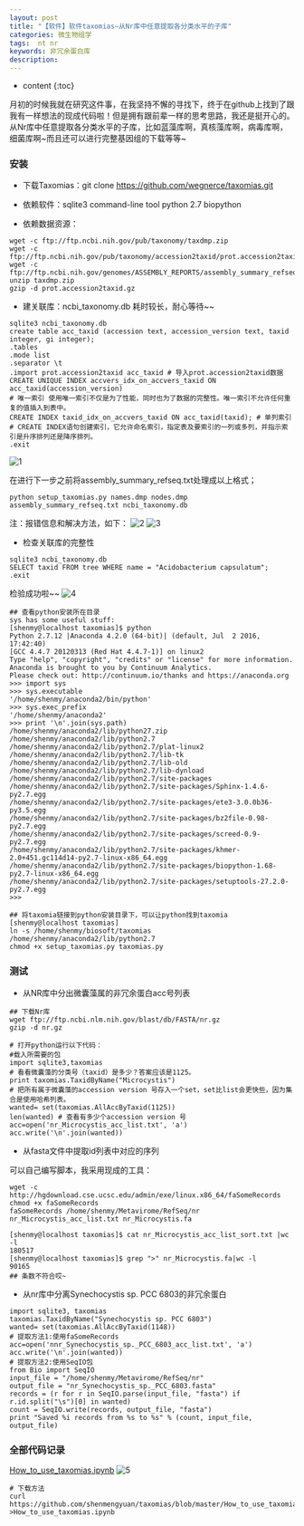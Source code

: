 ```yaml
---
layout: post
title: "【软件】软件taxomias—从Nr库中任意提取各分类水平的子库"
categories: 微生物组学
tags:  nt nr 
keywords: 非冗余蛋白库
description: 
---
```


* content
{:toc}


月初的时候我就在研究这件事，在我坚持不懈的寻找下，终于在github上找到了跟我有一样想法的现成代码啦！但是拥有跟前辈一样的思考思路，我还是挺开心的。从Nr库中任意提取各分类水平的子库，比如蓝藻库啊，真核藻库啊，病毒库啊，细菌库啊~而且还可以进行完整基因组的下载等等~






### 安装

- 下载Taxomias：git clone https://github.com/wegnerce/taxomias.git

- 依赖软件：sqlite3 command-line tool   python 2.7  biopython

- 依赖数据资源：

```
wget -c ftp://ftp.ncbi.nih.gov/pub/taxonomy/taxdmp.zip
wget -c ftp://ftp.ncbi.nih.gov/pub/taxonomy/accession2taxid/prot.accession2taxid.gz
wget -c ftp://ftp.ncbi.nih.gov/genomes/ASSEMBLY_REPORTS/assembly_summary_refseq.txt
unzip taxdmp.zip
gzip -d prot.accession2taxid.gz
```

- 建关联库：ncbi_taxonomy.db
耗时较长，耐心等待~~

```
sqlite3 ncbi_taxonomy.db
create table acc_taxid (accession text, accession_version text, taxid integer, gi integer);
.tables
.mode list
.separator \t
.import prot.accession2taxid acc_taxid # 导入prot.accession2taxid数据
CREATE UNIQUE INDEX accvers_idx_on_accvers_taxid ON acc_taxid(accession_version)
# 唯一索引 使用唯一索引不仅是为了性能，同时也为了数据的完整性。唯一索引不允许任何重复的值插入到表中。
CREATE INDEX taxid_idx_on_accvers_taxid ON acc_taxid(taxid); # 单列索引
# CREATE INDEX语句创建索引，它允许命名索引，指定表及要索引的一列或多列，并指示索引是升序排列还是降序排列。
.exit
```

![1](http://o7zaxp1i2.bkt.clouddn.com/26a9e8d0-79c7-4a1b-b32a-a0d76e7e9ac1.png)
 
在进行下一步之前将assembly_summary_refseq.txt处理成以上格式；

```
python setup_taxomias.py names.dmp nodes.dmp assembly_summary_refseq.txt ncbi_taxonomy.db
```

注：报错信息和解决方法，如下：
![2](http://o7zaxp1i2.bkt.clouddn.com/4930e4ce-b2df-4a0e-8525-b0a70a74c2c8.png)
![3](http://o7zaxp1i2.bkt.clouddn.com/d316241b-6619-4c49-9f79-8e87651f2755.png)
 
- 检查关联库的完整性

```
sqlite3 ncbi_taxonomy.db
SELECT taxid FROM tree WHERE name = "Acidobacterium capsulatum";
.exit
```

检验成功啦~~
![4](http://o7zaxp1i2.bkt.clouddn.com/b548804f-e476-4a0b-9dfd-f8985f092442.png)
 
```
## 查看python安装所在目录
sys has some useful stuff:
[shenmy@localhost taxomias]$ python
Python 2.7.12 |Anaconda 4.2.0 (64-bit)| (default, Jul  2 2016, 17:42:40)
[GCC 4.4.7 20120313 (Red Hat 4.4.7-1)] on linux2
Type "help", "copyright", "credits" or "license" for more information.
Anaconda is brought to you by Continuum Analytics.
Please check out: http://continuum.io/thanks and https://anaconda.org
>>> import sys
>>> sys.executable
'/home/shenmy/anaconda2/bin/python'
>>> sys.exec_prefix
'/home/shenmy/anaconda2'
>>> print '\n'.join(sys.path)
/home/shenmy/anaconda2/lib/python27.zip
/home/shenmy/anaconda2/lib/python2.7
/home/shenmy/anaconda2/lib/python2.7/plat-linux2
/home/shenmy/anaconda2/lib/python2.7/lib-tk
/home/shenmy/anaconda2/lib/python2.7/lib-old
/home/shenmy/anaconda2/lib/python2.7/lib-dynload
/home/shenmy/anaconda2/lib/python2.7/site-packages
/home/shenmy/anaconda2/lib/python2.7/site-packages/Sphinx-1.4.6-py2.7.egg
/home/shenmy/anaconda2/lib/python2.7/site-packages/ete3-3.0.0b36-py3.5.egg
/home/shenmy/anaconda2/lib/python2.7/site-packages/bz2file-0.98-py2.7.egg
/home/shenmy/anaconda2/lib/python2.7/site-packages/screed-0.9-py2.7.egg
/home/shenmy/anaconda2/lib/python2.7/site-packages/khmer-2.0+451.gc114d14-py2.7-linux-x86_64.egg
/home/shenmy/anaconda2/lib/python2.7/site-packages/biopython-1.68-py2.7-linux-x86_64.egg
/home/shenmy/anaconda2/lib/python2.7/site-packages/setuptools-27.2.0-py2.7.egg
>>>
```

```
## 将taxomia链接到python安装目录下，可以让python找到taxomia
[shenmy@localhost taxomias]
ln -s /home/shenmy/biosoft/taxomias /home/shenmy/anaconda2/lib/python2.7
chmod +x setup_taxomias.py taxomias.py
```

### 测试

- 从NR库中分出微囊藻属的非冗余蛋白acc号列表

```
## 下载Nr库
wget ftp://ftp.ncbi.nlm.nih.gov/blast/db/FASTA/nr.gz
gzip -d nr.gz
```

```
# 打开python运行以下代码：
#载入所需要的包
import sqlite3,taxomias
# 看看微囊藻的分类号（taxid）是多少？答案应该是1125。
print taxomias.TaxidByName("Microcystis")
# 把所有属于微囊藻的accession version 号存入一个set，set比list会更快些，因为集合是使用哈希列表。
wanted= set(taxomias.AllAccByTaxid(1125))
len(wanted) # 查看有多少个accession version 号
acc=open('nr_Microcystis_acc_list.txt', 'a')
acc.write('\n'.join(wanted))
```

- 从fasta文件中提取id列表中对应的序列

可以自己编写脚本，我采用现成的工具：

```
wget -c http://hgdownload.cse.ucsc.edu/admin/exe/linux.x86_64/faSomeRecords
chmod +x faSomeRecords
faSomeRecords /home/shenmy/Metavirome/RefSeq/nr nr_Microcystis_acc_list.txt nr_Microcystis.fa
```

```
[shenmy@localhost taxomias]$ cat nr_Microcystis_acc_list_sort.txt |wc -l
180517
[shenmy@localhost taxomias]$ grep ">" nr_Microcystis.fa|wc -l
90165
## 条数不符合哎~
```

- 从nr库中分离Synechocystis sp. PCC 6803的非冗余蛋白

```
import sqlite3, taxomias
taxomias.TaxidByName("Synechocystis sp. PCC 6803")
wanted= set(taxomias.AllAccByTaxid(1148))
# 提取方法1:使用faSomeRecords
acc=open('nnr_Synechocystis_sp._PCC_6803_acc_list.txt', 'a')
acc.write('\n'.join(wanted))
# 提取方法2:使用SeqIO包
from Bio import SeqIO
input_file = "/home/shenmy/Metavirome/RefSeq/nr"
output_file = "nr_Synechocystis_sp._PCC_6803.fasta"
records = (r for r in SeqIO.parse(input_file, "fasta") if r.id.split("\s")[0] in wanted)
count = SeqIO.write(records, output_file, "fasta")
print "Saved %i records from %s to %s" % (count, input_file, output_file)
```

### 全部代码记录

[How_to_use_taxomias.ipynb](https://github.com/shenmengyuan/taxomias/blob/master/How_to_use_taxomias.ipynb)
![5](http://o7zaxp1i2.bkt.clouddn.com/2016-11-30_182134.png)

```
# 下载方法
curl https://github.com/shenmengyuan/taxomias/blob/master/How_to_use_taxomias.ipynb >How_to_use_taxomias.ipynb 
```




